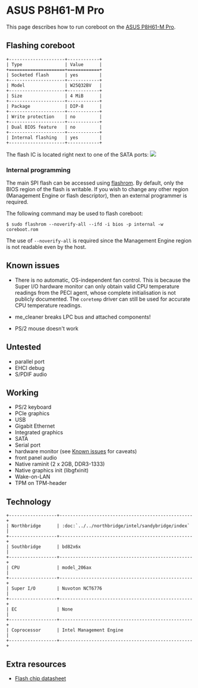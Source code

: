 # ASUS P8H61-M Pro

This page describes how to run coreboot on the [ASUS P8H61-M Pro].

## Flashing coreboot

```{eval-rst}
+---------------------+------------+
| Type                | Value      |
+=====================+============+
| Socketed flash      | yes        |
+---------------------+------------+
| Model               | W25Q32BV   |
+---------------------+------------+
| Size                | 4 MiB      |
+---------------------+------------+
| Package             | DIP-8      |
+---------------------+------------+
| Write protection    | no         |
+---------------------+------------+
| Dual BIOS feature   | no         |
+---------------------+------------+
| Internal flashing   | yes        |
+---------------------+------------+
```

The flash IC is located right next to one of the SATA ports:
![](p8h61-m_pro.jpg)

### Internal programming

The main SPI flash can be accessed using [flashrom]. By default, only
the BIOS region of the flash is writable. If you wish to change any
other region (Management Engine or flash descriptor), then an external
programmer is required.

The following command may be used to flash coreboot:

```
$ sudo flashrom --noverify-all --ifd -i bios -p internal -w coreboot.rom
```

The use of `--noverify-all` is required since the Management Engine
region is not readable even by the host.

## Known issues

- There is no automatic, OS-independent fan control. This is because
  the Super I/O hardware monitor can only obtain valid CPU temperature
  readings from the PECI agent, whose complete initialisation is not
  publicly documented. The `coretemp` driver can still be used for
  accurate CPU temperature readings.

- me_cleaner breaks LPC bus and attached components!
- PS/2 mouse doesn't work

## Untested

- parallel port
- EHCI debug
- S/PDIF audio

## Working

- PS/2 keyboard
- PCIe graphics
- USB
- Gigabit Ethernet
- Integrated graphics
- SATA
- Serial port
- hardware monitor (see [Known issues](#known-issues) for caveats)
- front panel audio
- Native raminit (2 x 2GB, DDR3-1333)
- Native graphics init (libgfxinit)
- Wake-on-LAN
- TPM on TPM-header

## Technology

```{eval-rst}
+------------------+--------------------------------------------------+
| Northbridge      | :doc:`../../northbridge/intel/sandybridge/index` |
+------------------+--------------------------------------------------+
| Southbridge      | bd82x6x                                          |
+------------------+--------------------------------------------------+
| CPU              | model_206ax                                      |
+------------------+--------------------------------------------------+
| Super I/O        | Nuvoton NCT6776                                  |
+------------------+--------------------------------------------------+
| EC               | None                                             |
+------------------+--------------------------------------------------+
| Coprocessor      | Intel Management Engine                          |
+------------------+--------------------------------------------------+
```

## Extra resources

- [Flash chip datasheet][W25Q32BV]

[ASUS P8H61-M Pro]: https://www.asus.com/Motherboards/P8H61M_Pro/
[W25Q32BV]: https://www.winbond.com/resource-files/w25q32bv_revi_100413_wo_automotive.pdf
[flashrom]: https://flashrom.org/Flashrom
